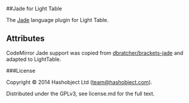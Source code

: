 ##Jade for Light Table

The [Jade](http://jade-lang.com/) language plugin for Light Table.

## Attributes

CodeMirror Jade support was copied from [dbratcher/brackets-jade](https://github.com/dbratcher/brackets-jade) and adapted to LightTable.

###License

Copyright © 2014 Hashobject Ltd (team@hashobject.com).

Distributed under the GPLv3, see license.md for the full text.
